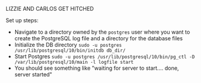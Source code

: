 LIZZIE AND CARLOS GET HITCHED

Set up steps:
* Navigate to a directory owned by the `postgres` user where you want to create the PostgreSQL log file and a directory for the database files
* Initialize the DB directory `sudo -u postgres /usr/lib/postgresql/10/bin/initdb db_dir/`
* Start Postgres `sudo -u postgres /usr/lib/postgresql/10/bin/pg_ctl -D /var/lib/postgresql/10/main -l logfile start`
* You should see something like "waiting for server to start.... done, server started"
